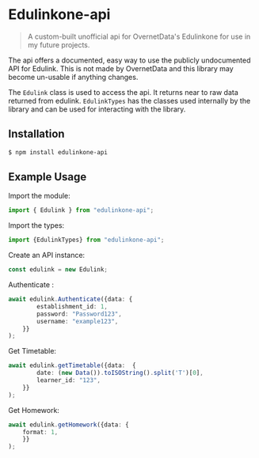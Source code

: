 # Edulinkone-api

> A custom-built unofficial api for OvernetData's Edulinkone for use in my future projects.

The api offers a documented, easy way to use the publicly undocumented API for Edulink. This is not made by OvernetData
and this library may become un-usable if anything changes.

The `Edulink` class is used to access the api. It returns near to raw data returned from edulink.
`EdulinkTypes` has the classes used internally by the library and can be used for interacting with the library.

## Installation

```bash
$ npm install edulinkone-api 
```

## Example Usage

Import the module:
```ts
import { Edulink } from "edulinkone-api";
```

Import the types:
```ts
import {EdulinkTypes} from "edulinkone-api";
```

Create an API instance:
```ts
const edulink = new Edulink;
```

Authenticate :
```ts
await edulink.Authenticate({data: {
        establishment_id: 1,
        password: "Password123",
        username: "example123",
    }}
);
```

Get Timetable:
```ts
await edulink.getTimetable({data:  {
        date: (new Data()).toISOString().split('T')[0],
        learner_id: "123",
    }}
);
```

Get Homework:
```ts
await edulink.getHomework({data: {
	format: 1,
    }}
);
```
